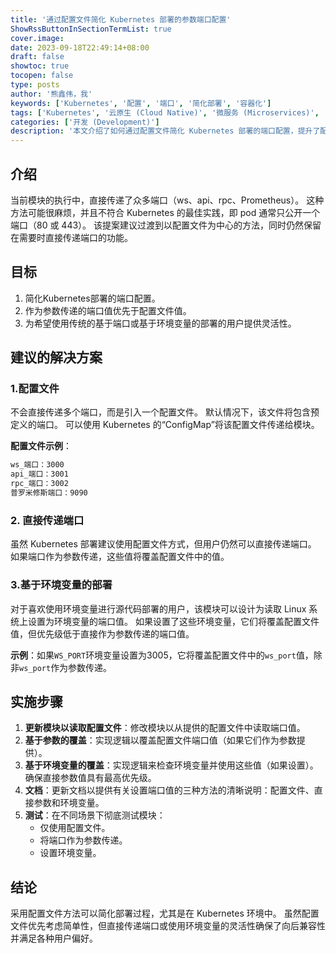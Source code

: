 ```yaml
---
title: '通过配置文件简化 Kubernetes 部署的参数端口配置'
ShowRssButtonInSectionTermList: true
cover.image:
date: 2023-09-18T22:49:14+08:00
draft: false
showtoc: true
tocopen: false
type: posts
author: '熊鑫伟，我'
keywords: ['Kubernetes', '配置', '端口', '简化部署', '容器化']
tags: ['Kubernetes', '云原生 (Cloud Native)', '微服务 (Microservices)', '部署 (Deployment)']
categories: ['开发 (Development)']
description: '本文介绍了如何通过配置文件简化 Kubernetes 部署的端口配置，提升了配置的灵活性和部署的便捷性。'
---
```


## 介绍

当前模块的执行中，直接传递了众多端口（ws、api、rpc、Prometheus）。 这种方法可能很麻烦，并且不符合 Kubernetes 的最佳实践，即 pod 通常只公开一个端口（80 或 443）。 该提案建议过渡到以配置文件为中心的方法，同时仍然保留在需要时直接传递端口的功能。

## 目标

1. 简化Kubernetes部署的端口配置。
2. 作为参数传递的端口值优先于配置文件值。
3. 为希望使用传统的基于端口或基于环境变量的部署的用户提供灵活性。

## 建议的解决方案

### 1.配置文件

不会直接传递多个端口，而是引入一个配置文件。 默认情况下，该文件将包含预定义的端口。 可以使用 Kubernetes 的“ConfigMap”将该配置文件传递给模块。

**配置文件示例**：

```bash
ws_端口：3000
api_端口：3001
rpc_端口：3002
普罗米修斯端口：9090
```

### 2. 直接传递端口

虽然 Kubernetes 部署建议使用配置文件方式，但用户仍然可以直接传递端口。 如果端口作为参数传递，这些值将覆盖配置文件中的值。

### 3.基于环境变量的部署

对于喜欢使用环境变量进行源代码部署的用户，该模块可以设计为读取 Linux 系统上设置为环境变量的端口值。 如果设置了这些环境变量，它们将覆盖配置文件值，但优先级低于直接作为参数传递的端口值。

**示例**：如果`WS_PORT`环境变量设置为3005，它将覆盖配置文件中的`ws_port`值，除非`ws_port`作为参数传递。

## 实施步骤

1. **更新模块以读取配置文件**：修改模块以从提供的配置文件中读取端口值。
2. **基于参数的覆盖**：实现逻辑以覆盖配置文件端口值（如果它们作为参数提供）。
3. **基于环境变量的覆盖**：实现逻辑来检查环境变量并使用这些值（如果设置）。 确保直接参数值具有最高优先级。
4. **文档**：更新文档以提供有关设置端口值的三种方法的清晰说明：配置文件、直接参数和环境变量。
5. **测试**：在不同场景下彻底测试模块：
    + 仅使用配置文件。
    + 将端口作为参数传递。
    + 设置环境变量。

## 结论

采用配置文件方法可以简化部署过程，尤其是在 Kubernetes 环境中。 虽然配置文件优先考虑简单性，但直接传递端口或使用环境变量的灵活性确保了向后兼容性并满足各种用户偏好。